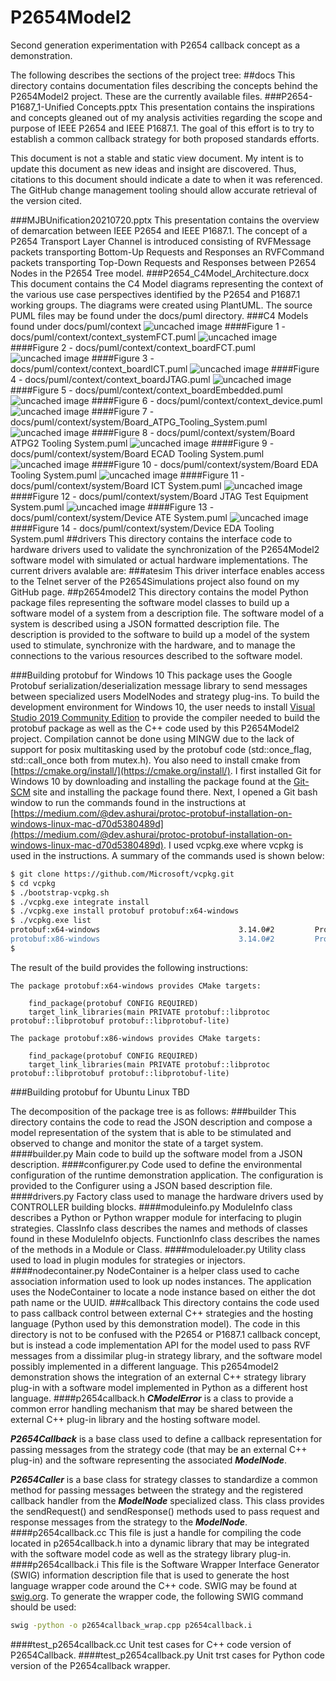 # P2654Model2
Second generation experimentation with P2654 callback concept as a demonstration.

The following describes the sections of the project tree:
##docs
This directory contains documentation files describing the concepts
behind the P2654Model2 project.  These are the currently available
files.
###P2654-P1687_1-Unified Concepts.pptx
This presentation contains the inspirations and concepts
gleaned out of my analysis activities regarding the
scope and purpose of IEEE P2654 and IEEE P1687.1.
The goal of this effort is to try to establish a
common callback strategy for both proposed standards
efforts.

This document is not a stable and static view document.
My intent is to update this document as new ideas
and insight are discovered.  Thus, citations to this
document should indicate a date to when it was referenced.
The GitHub change management tooling should allow
accurate retrieval of the version cited.

###MJBUnification20210720.pptx
This presentation contains the overview of demarcation between IEEE P2654 and IEEE P1687.1.
The concept of a P2654 Transport Layer Channel is introduced consisting of
RVFMessage packets transporting Bottom-Up Requests and Responses an RVFCommand
packets transporting Top-Down Requests and Responses between P2654 Nodes in the P2654 Tree model.
###P2654_C4Model_Architecture.docx
This document contains the C4 Model diagrams representing the context
of the various use case perspectives identified by the P2654 and P1687.1 working groups.  The
diagrams were created using PlantUML.  The source PUML files
may be found under the docs/puml directory.
###C4 Models found under docs/puml/context
![uncached image](http://www.plantuml.com/plantuml/proxy?cache=no&src=https://raw.githubusercontent.com/bradfordvt/P2654Model2/main/docs/puml/context/context_systemFCT.puml)
####Figure 1 - docs/puml/context/context_systemFCT.puml
![uncached image](http://www.plantuml.com/plantuml/proxy?cache=no&src=https://raw.githubusercontent.com/bradfordvt/P2654Model2/main/docs/puml/context/context_boardFCT.puml)
####Figure 2 - docs/puml/context/context_boardFCT.puml
![uncached image](http://www.plantuml.com/plantuml/proxy?cache=no&src=https://raw.githubusercontent.com/bradfordvt/P2654Model2/main/docs/puml/context/context_boardICT.puml)
####Figure 3 - docs/puml/context/context_boardICT.puml
![uncached image](http://www.plantuml.com/plantuml/proxy?cache=no&src=https://raw.githubusercontent.com/bradfordvt/P2654Model2/main/docs/puml/context/context_boardJTAG.puml)
####Figure 4 - docs/puml/context/context_boardJTAG.puml
![uncached image](http://www.plantuml.com/plantuml/proxy?cache=no&src=https://raw.githubusercontent.com/bradfordvt/P2654Model2/main/docs/puml/context/context_boardEmbedded.puml)
####Figure 5 - docs/puml/context/context_boardEmbedded.puml
![uncached image](http://www.plantuml.com/plantuml/proxy?cache=no&src=https://raw.githubusercontent.com/bradfordvt/P2654Model2/main/docs/puml/context/context_device.puml)
####Figure 6 - docs/puml/context/context_device.puml
![uncached image](http://www.plantuml.com/plantuml/proxy?cache=no&src=https://raw.githubusercontent.com/bradfordvt/P2654Model2/main/docs/puml/context/system/Board_ATPG_Tooling_System.puml)
####Figure 7 - docs/puml/context/system/Board_ATPG_Tooling_System.puml
![uncached image](http://www.plantuml.com/plantuml/proxy?cache=no&src=https://raw.githubusercontent.com/bradfordvt/P2654Model2/main/docs/puml/context/system/Board_ATPG2_Tooling_System.puml)
####Figure 8 - docs/puml/context/system/Board ATPG2 Tooling System.puml
![uncached image](http://www.plantuml.com/plantuml/proxy?cache=no&src=https://raw.githubusercontent.com/bradfordvt/P2654Model2/main/docs/puml/context/system/Board_ECAD_Tooling_System.puml)
####Figure 9 - docs/puml/context/system/Board ECAD Tooling System.puml
![uncached image](http://www.plantuml.com/plantuml/proxy?cache=no&src=https://raw.githubusercontent.com/bradfordvt/P2654Model2/main/docs/puml/context/system/Board_EDA_Tooling_System.puml)
####Figure 10 - docs/puml/context/system/Board EDA Tooling System.puml
![uncached image](http://www.plantuml.com/plantuml/proxy?cache=no&src=https://raw.githubusercontent.com/bradfordvt/P2654Model2/main/docs/puml/context/system/Board_ICT_System.puml)
####Figure 11 - docs/puml/context/system/Board ICT System.puml
![uncached image](http://www.plantuml.com/plantuml/proxy?cache=no&src=https://raw.githubusercontent.com/bradfordvt/P2654Model2/main/docs/puml/context/system/Board_JTAG_Test_Equipment_System.puml)
####Figure 12 - docs/puml/context/system/Board JTAG Test Equipment System.puml
![uncached image](http://www.plantuml.com/plantuml/proxy?cache=no&src=https://raw.githubusercontent.com/bradfordvt/P2654Model2/main/docs/puml/context/system/Device_ATE_System.puml)
####Figure 13 - docs/puml/context/system/Device ATE System.puml
![uncached image](http://www.plantuml.com/plantuml/proxy?cache=no&src=https://raw.githubusercontent.com/bradfordvt/P2654Model2/main/docs/puml/context/system/Device_EDA_Tooling_System.puml)
####Figure 14 - docs/puml/context/system/Device EDA Tooling System.puml
##drivers
This directory contains the interface code to hardware
drivers used to validate the synchronization of the P2654Model2
software model with simulated or actual hardware implementations.
The current drivers avalable are:
###atesim
This driver interface enables access to the Telnet server
of the P2654Simulations project also found on my GitHub page.
##p2654model2
This directory contains the model Python package files
representing the software model classes to build up a
software model of a system from a description file.
The software model of a system is described using a
JSON formatted description file.  The description is provided
to the software to build up a model of the system
used to stimulate, synchronize with the hardware, and
to manage the connections to the various resources
described to the software model.

###Building protobuf for Windows 10
This package uses the Google Protobuf serialization/deserialization
message library to send messages between specialized users
ModelNodes and strategy plug-ins.  To build the development
environment for Windows 10, the user needs to install
[Visual Studio 2019 Community Edition](https://visualstudio.microsoft.com/vs/community/)
to provide the
compiler needed to build the protobuf package as well
as the C++ code used by this P2654Model2 project.
Compilation cannot be done using MINGW due to the lack
of support for posix multitasking used by the protobuf code
(std::once_flag, std::call_once both from mutex.h).
You also need to install cmake from
[https://cmake.org/install/](https://cmake.org/install/).
I first installed Git for Windows 10 by downloading
and installing the package found at the
[Git-SCM](https://git-scm.com/download/win) site
and installing the package found there.  Next, I opened
a Git bash window to run the commands found in the
instructions at
[https://medium.com/@dev.ashurai/protoc-protobuf-installation-on-windows-linux-mac-d70d5380489d](https://medium.com/@dev.ashurai/protoc-protobuf-installation-on-windows-linux-mac-d70d5380489d).
I used vcpkg.exe where vcpkg is used in the instructions.
A summary of the commands used is shown below:
```bash
$ git clone https://github.com/Microsoft/vcpkg.git
$ cd vcpkg
$ ./bootstrap-vcpkg.sh
$ ./vcpkg.exe integrate install
$ ./vcpkg.exe install protobuf protobuf:x64-windows
$ ./vcpkg.exe list
protobuf:x64-windows                               3.14.0#2         Protocol Buffers - Google's data interchange format
protobuf:x86-windows                               3.14.0#2         Protocol Buffers - Google's data interchange format
$ 
```
The result of the build provides the following instructions:
```text
The package protobuf:x64-windows provides CMake targets:

    find_package(protobuf CONFIG REQUIRED)
    target_link_libraries(main PRIVATE protobuf::libprotoc protobuf::libprotobuf protobuf::libprotobuf-lite)

The package protobuf:x86-windows provides CMake targets:

    find_package(protobuf CONFIG REQUIRED)
    target_link_libraries(main PRIVATE protobuf::libprotoc protobuf::libprotobuf protobuf::libprotobuf-lite)
```
###Building protobuf for Ubuntu Linux
TBD

The decomposition of the package tree is as follows:
###builder
This directory contains the code to read the JSON description
and compose a model representation of the system that is
able to be stimulated and observed to change and monitor the
state of a target system.
####builder.py
Main code to build up the software model from a JSON description.
####configurer.py
Code used to define the environmental configuration of the
runtime demonstration application.  The configuration is provided
to the Configurer using a JSON based description file.
####drivers.py
Factory class used to manage the hardware drivers used by CONTROLLER
building blocks.
####moduleinfo.py
ModuleInfo class describes a Python or Python wrapper
module for interfacing to plugin strategies.
ClassInfo class describes the names and methods
of classes found in these ModuleInfo objects.
FunctionInfo class describes the names of the
methods in a Module or Class.
####moduleloader.py
Utility class used to load in plugin modules for strategies or injectors.
####nodecontainer.py
NodeContainer is a helper class used to cache
association information used to look up nodes
instances.
The application uses the NodeContainer to locate
a node instance based on either the dot path
name or the UUID.
###callback
This directory contains the code used to pass callback
control between external C++ strategies and the
hosting language (Python used by this demonstration model).
The code in this directory is not to be confused
with the P2654 or P1687.1 callback concept, but is
instead a code implementation API for the model
used to pass RVF messages from a dissimilar plug-in
strategy library, and the software model possibly
implemented in a different language.  This p2654model2
demonstration shows the integration of an external C++
strategy library plug-in with a software model
implemented in Python as a different host language.
####p2654callback.h
***CModelError*** is a class to provide a common error
handling mechanism that may be shared between the
external C++ plug-in library and the hosting software
model.

***P2654Callback*** is a base class used to define
a callback representation for passing messages from
the strategy code (that may be an external C++ plug-in)
and the software representing the associated ***ModelNode***.

***P2654Caller*** is a base class for strategy
classes to standardize a common method for passing
messages between the strategy and the registered
callback handler from the ***ModelNode*** specialized
class.  This class provides the sendRequest() and
sendResponse() methods used to pass request and response messages
from the strategy to the ***ModelNode***.
####p2654callback.cc
This file is just a handle for compiling the code
located in p2654callback.h into a dynamic library
that may be integrated with the software model code
as well as the strategy library plug-in.
####p2654callback.i
This file is the Software Wrapper Interface Generator
(SWIG) information description file
that is used to generate the host language wrapper code
around the C++ code.  SWIG may be found at
[swig.org](http://swig.org/). To generate the wrapper code,
the following SWIG command should be used:
```bash
swig -python -o p2654callback_wrap.cpp p2654callback.i
```
####test_p2654callback.cc
Unit test cases for C++ code version of P2654Callback.
####test_p2654callback.py
Unit trst cases for Python code version of the P2654callback wrapper.
